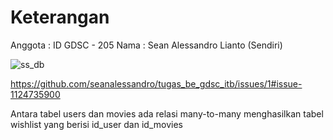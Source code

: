 # Keterangan
Anggota :
ID GDSC - 205
Nama : Sean Alessandro Lianto
(Sendiri)

![ss_db](https://user-images.githubusercontent.com/73946532/152620084-bddce4c3-f529-4a09-98c6-5d997df59b0d.png)

https://github.com/seanalessandro/tugas_be_gdsc_itb/issues/1#issue-1124735900

Antara tabel users dan movies ada relasi many-to-many menghasilkan tabel wishlist yang berisi id_user dan id_movies
